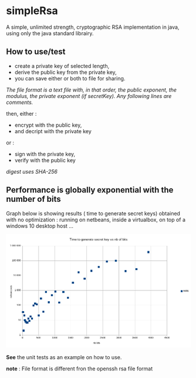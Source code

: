 # simpleRsa
A simple, unlimited strength, cryptographic RSA implementation in java, 
using only the java standard librairy.

## How to use/test

* create a private key of selected length,
* derive the public key from the private key,
* you can save either or both to file for sharing. 

*The file format is a text file with, in that order, the public exponent, the modulus, the private exponent (if secretKey). Any following lines are comments.*

then, either :
* encrypt with the public key, 
* and decript with the private key

or :
* sign with the private key, 
* verify with the public key

*digest uses SHA-256*

## Performance is globally exponential with the number of bits

Graph below is showing results ( time to generate secret keys) obtained with no optimization : 
running on netbeans, inside a virtualbox, on top of a windows 10 desktop host ...

<img src="perf.png">

**See** the unit tests as an example on how to use.

**note** : File format is different fron the openssh rsa file format
